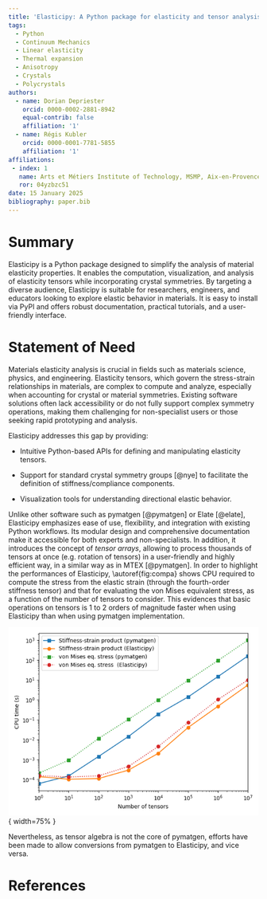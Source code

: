 ```yaml
---
title: 'Elasticipy: A Python package for elasticity and tensor analysis'
tags:
  - Python
  - Continuum Mechanics
  - Linear elasticity
  - Thermal expansion
  - Anisotropy
  - Crystals
  - Polycrystals
authors:
  - name: Dorian Depriester
    orcid: 0000-0002-2881-8942
    equal-contrib: false
    affiliation: '1'
  - name: Régis Kubler
    orcid: 0000-0001-7781-5855
    affiliation: '1'
affiliations:
 - index: 1
   name: Arts et Métiers Institute of Technology, MSMP, Aix-en-Provence, F-13617, France
   ror: 04yzbzc51
date: 15 January 2025
bibliography: paper.bib
---
```


# Summary

Elasticipy is a Python package designed to simplify the analysis of material elasticity properties. It enables the 
computation, visualization, and analysis of elasticity tensors while incorporating crystal symmetries. By targeting a 
diverse audience, Elasticipy is suitable for researchers, engineers, and educators looking to explore elastic behavior 
in materials. It is easy to install via PyPI and offers robust documentation, practical tutorials, and a user-friendly 
interface. 

# Statement of Need

Materials elasticity analysis is crucial in fields such as materials science, physics, and engineering. Elasticity 
tensors, which govern the stress-strain relationships in materials, are complex to compute and analyze, especially when 
accounting for crystal or material symmetries. Existing software solutions often lack accessibility or do not fully 
support complex symmetry operations, making them challenging for non-specialist users or those seeking rapid prototyping
and analysis.

Elasticipy addresses this gap by providing:

  - Intuitive Python-based APIs for defining and manipulating elasticity tensors.

  - Support for standard crystal symmetry groups [@nye] to facilitate the definition of stiffness/compliance components. 

  - Visualization tools for understanding directional elastic behavior.

Unlike other software such as pymatgen [@pymatgen] or Elate [@elate], Elasticipy emphasizes ease of use, flexibility, 
and integration with existing Python workflows. Its modular design and comprehensive documentation make it accessible 
for both experts and non-specialists. In addition, it introduces the concept of *tensor arrays*, allowing to process 
thousands of tensors at once (e.g. rotation of tensors) in a user-friendly and highly efficient way, in a similar way as
in MTEX [@pymatgen]. In order to highlight the performances of Elasticipy, \autoref{fig:compa} shows CPU required to 
compute the stress from the elastic strain (through the fourth-order stiffness tensor) and that for evaluating the von 
Mises equivalent stress, as a function of the number of tensors to consider. This evidences that basic operations on 
tensors is 1 to 2 orders of magnitude faster when using Elasticipy than when using pymatgen implementation.

![Performance comparison between Elasticipy and pymatgen.\label{fig:compa}](ElasticipyVSpymatgen.png){ width=75% }

Nevertheless, as tensor algebra is not the core of pymatgen, efforts have been made to allow conversions from pymatgen 
to Elasticipy, and vice versa.

# References